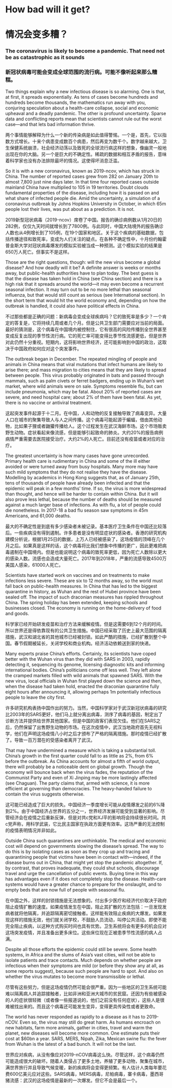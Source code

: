 # How bad will it get?  
# 情况会变多糟？

### The coronavirus is likely to become a pandemic. That need not be as catastrophic as it sounds  
### 新冠状病毒可能会变成全球范围的流行病。可能不像听起来那么糟糕。  

Two things explain why a new infectious disease is so alarming. One is that, at first, it spreads exponentially. As tens of cases become hundreds and hundreds become thousands, the mathematics run away with you, conjuring speculation about a health-care collapse, social and economic upheaval and a deadly pandemic. The other is profound uncertainty. Sparse data and conflicting reports mean that scientists cannot rule out the worst case—and that lets bad information thrive.  

两个事情能够解释为什么一个新的传染病是如此值得警惕。一个是，首先，它以指数方式增长。十来个病患变成数百个病患，然后再变为数千个。数字越来越大，卫生保健系统崩溃，社会经济动荡以及致死的全球流行病这样的想象，像幽灵一般地出现在你的大脑。另一个是巨大的不确定性。稀疏的数据和相互矛盾的报告，意味着科学家也没有办法排除最坏的情况。这使得坏消息泛滥。  

So it is with a new coronavirus, known as 2019-ncov, which has struck in China. The number of reported cases grew from 282 on January 20th to almost 7,800 just nine days later. In that time four reported cases outside mainland China have multiplied to 105 in 19 territories. Doubt clouds fundamental properties of the disease, including how it is passed on and what share of infected people die. Amid the uncertainty, a simulation of a coronavirus outbreak by Johns Hopkins University in October, in which 65m people lost their lives, was put about as a prediction. It is not.  

2019新型冠状病毒（2019-ncov）席卷了中国。报告的确诊病例数从1月20日的282例，仅仅九天时间就增长到了7800例。与此同时，中国大陆境外的报告确诊人数也从4例增长到了105例，在19个国家和地区。关于这个疾病的基础数据，包括传播途径和致死率，变成为人们关注的疑点。在各种不确定性中，十月份约翰霍普金斯大学对冠状病毒爆发的模拟实验被当成一种预测。这个模拟实验的结果是650万人死亡。但事实不是这样。  

Those are the right questions, though: will the new virus become a global disease? And how deadly will it be? A definite answer is weeks or months away, but public-health authorities have to plan today. The best guess is that the disease has taken hold in China (see China section) and there is a high risk that it spreads around the world—it may even become a recurrent seasonal infection. It may turn out to be no more lethal than seasonal influenza, but that would still count as serious (see International section). In the short term that would hit the world economy and, depending on how the outbreak is handled, it could also have political effects in China.  

不过那些都是正确的问题：新病毒会变成全球疾病吗？它的致死率是多少？一个肯定的答复是，它将持续几周或者几个月。但是公共卫生部门需要应对当前的局面。最好的猜测是，这个病毒在中国境内被控制住，它有很高的风险传播到全世界甚至变成反复出现的季节性流行病。它的死亡率可能变得比季节性流感更低，但是世界对此仍然十分重视。短期内，这将影响世界经济，还可能影响到中国的政治，这取决于中国政府如何应对这个突发事件。  

The outbreak began in December. The repeated mingling of people and animals in China means that viral mutations that infect humans are likely to arise there; and mass migration to cities means that they are likely to spread between people. This virus probably originated in bats and passed through mammals, such as palm civets or ferret badgers, ending up in Wuhan’s wet market, where wild animals were on sale. Symptoms resemble flu, but can include pneumonia, which may be fatal. About 20% of reported cases are severe, and need hospital care; about 2% of them have been fatal. As yet, there is no vaccine or antiviral treatment.  

这起突发事件起源于十二月。在中国，人和动物的反复接触导致了病毒变异。大量人口在城市的聚集导致人与人之间传播。这个病毒可能起源于蝙蝠，借由其他动物，比如果子狸或者鼬獾传播给人。这个过程发生在武汉海鲜市场。这个市场贩卖野生动物。症状看起来像流感，但是能够引起致命的肺炎。大约20%的报告病例病情严重需要去医院接受治疗。大约2%的人死亡。目前还没有疫苗或者对应的治疗。

The greatest uncertainty is how many cases have gone unrecorded. Primary health care is rudimentary in China and some of the ill either avoided or were turned away from busy hospitals. Many more may have such mild symptoms that they do not realise they have the disease. Modelling by academics in Hong Kong suggests that, as of January 25th, tens of thousands of people have already been infected and that the epidemic will peak in a few months’ time. If so, the virus is more widespread than thought, and hence will be harder to contain within China. But it will also prove less lethal, because the number of deaths should be measured against a much larger base of infections. As with flu, a lot of people could die nonetheless. In 2017-18 a bad flu season saw symptoms in 45m Americans, and 61,000 deaths.

最大的不确定性是到底有多少感染者未被记录。基本医疗卫生条件在中国还比较落后。一些疾病没有得到遏制。许多患者是没有明显症状的感染者。香港的研究机构建模分析说，根据1月25日的数据，上万人已经被感染了，这场疫情的顶峰在几个月之后。如果真是这样的话，这个病毒将比我们想象中传播的更广，因此更难把病毒遏制在中国境内。但是也能说明这个病毒的致死率更低，因为死亡人数除以更大的感染人数。流感也会造成大量死亡。2017年到2018年，严重的流感导致4500万美国人感染，61000人死亡。

Scientists have started work on vaccines and on treatments to make infections less severe. These are six to 12 months away, so the world must fall back on public-health measures. In China that has led to the biggest quarantine in history, as Wuhan and the rest of Hubei province have been sealed off. The impact of such draconian measures has rippled throughout China. The spring holiday has been extended, keeping schools and businesses closed. The economy is running on the home-delivery of food and goods.

科学家已经开始研发疫苗和治疗方法来缓解疫情。但是这需要6到12个月的时间。所以世界还是得依靠现有的公共卫生措施。中国已经采取了历史上最大范围的隔离措施，武汉和湖北省的其他城市已经被封锁。如此严酷的措施，已经扩散到整个中国。春节假期被延长，关闭学校和商业机构。经济活动依赖送到家的快递。

Many experts praise China’s efforts. Certainly, its scientists have coped better with the Wuhan virus than they did with SARS in 2003, rapidly detecting it, sequencing its genome, licensing diagnostic kits and informing international bodies. China’s politicians come off less well. They left alone the cramped markets filled with wild animals that spawned SARS. With the new virus, local officials in Wuhan first played down the science and then, when the disease had taken hold, enacted the draconian quarantine fully eight hours after announcing it, allowing perhaps 1m potentially infectious people to leave the city first.

许多研究机构表扬中国作出的努力。当然，中国科学家对于武汉新冠状病毒的研究比2003年的SARS更好，他们马上就分离出病毒，测序了病毒的基因，制定出了诊断方法并提供给世界其他国家。但是中国的政客们表现欠佳。他们在SARS之后，仍然保留了出售野生动物的市场。在这次疫情中，武汉当地政府首先无视科学，他们在声明这场疫情八小时之后才颁布了严格的隔离措施。那时疫情已经扩散了。导致一百万潜在的受感染者离开了武汉。

That may have undermined a measure which is taking a substantial toll. China’s growth in the first quarter could fall to as little as 2%, from 6% before the outbreak. As China accounts for almost a fifth of world output, there will probably be a noticeable dent on global growth. Though the economy will bounce back when the virus fades, the reputation of the Communist Party and even of Xi Jinping may be more lastingly affected (see Chaguan). The party claims that, armed with science, it is more efficient at governing than democracies. The heavy-handed failure to contain the virus suggests otherwise.

这可能已经造成了巨大的损失。中国经济一季度增长可能从疫情爆发之前的6%降到2%。由于中国经济占世界的五分之一，世界经济发展可能受到显著的影响。尽管经济会在疫情之后重新反弹，但是对共c党和XJ平的影响将会持续很长时间。共c党声称，用科学武装，它比民主国家在执政方面更有效率。这场严重的无法控制的疫情表明情况并非如此。

Outside China such quarantines are unthinkable. The medical and economic cost will depend on governments slowing the disease’s spread. The way to do this is by isolating cases as soon as they crop up and tracing and quarantining people that victims have been in contact with—indeed, if the disease burns out in China, that might yet stop the pandemic altogether. If, by contrast, that proves inadequate, they could shut schools, discourage travel and urge the cancellation of public events. Buying time in this way has advantages even if it does not completely stop the disease. Health-care systems would have a greater chance to prepare for the onslaught, and to empty beds that are now full of people with seasonal flu.

在中国之外，这样的封锁措施是无法想象的。付出多少医疗和经济代价取决于政府阻止疫情扩散的速度。如果疫情发生在中国，阻止其扩散的方法包括：一旦发现发病者就将他隔离，并追踪隔离密切接触者。这样能有效阻止疾病的大爆发。如果发现这样的措施无效，他们就关闭学校，不鼓励人员流动，叫停公共活动。即使不能完全阻止疾病，以这种方式购买时间也具有优势。卫生系统将会有更多的机会应对这场突发疫情，并且准备出更多床位。这些床位现在正被患季节性流感的病人占满。

Despite all those efforts the epidemic could still be severe. Some health systems, in Africa and the slums of Asia’s vast cities, will not be able to isolate patients and trace contacts. Much depends on whether people are infectious when their symptoms are mild (or before they show any at all, as some reports suggest), because such people are hard to spot. And also on whether the virus mutates to become more transmissible or lethal.

尽管有这些努力，但是这场疫情仍然可能会很严重。因为一些地区的卫生系统可能难以隔离病人并追踪接触者，比如非洲和亚洲大城市的贫民窟。还因为有些被感染的人的症状很轻微（或者像一些报道说的，他们之前没有任何症状），这些人是很难被找出来的。而且这个病毒还可能发生变异，变得更具传染性或者更致命。

The world has never responded as rapidly to a disease as it has to 2019-nCOV. Even so, the virus may still do great harm. As humans encroach on new habitats, farm more animals, gather in cities, travel and warm the planet, new diseases will become more common. One estimate puts their cost at $60bn a year. SARS, MERS, Nipah, Zika, Mexican swine flu: the fever from Wuhan is the latest of a bad bunch. It will not be the last. 

世界应对疾病，从没有像应对2019-nCOV病毒这么快。尽管这样，这个病毒仍然可能造成很大的破坏。随着人类侵占了更多土地，养殖了更多动物，聚集在城市，满世界旅行并且导致气候变暖，新的疾病将会变得更频繁。有人估计人类每年要花费600亿美元应对这些。SARS病毒，MERS病毒，尼帕病毒，寨卡病毒，墨西哥猪流感：武汉的这场疫情是最新的一次爆发。但它不会是最后一个。
